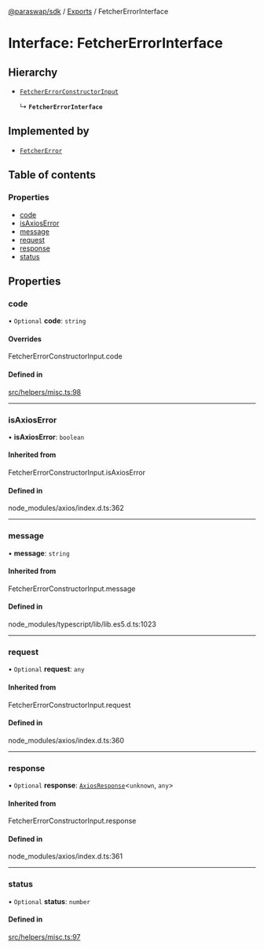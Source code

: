 [@paraswap/sdk](../README.md) / [Exports](../modules.md) / FetcherErrorInterface

# Interface: FetcherErrorInterface

## Hierarchy

- [`FetcherErrorConstructorInput`](../modules/internal_.md#fetchererrorconstructorinput)

  ↳ **`FetcherErrorInterface`**

## Implemented by

- [`FetcherError`](../classes/FetcherError.md)

## Table of contents

### Properties

- [code](FetcherErrorInterface.md#code)
- [isAxiosError](FetcherErrorInterface.md#isaxioserror)
- [message](FetcherErrorInterface.md#message)
- [request](FetcherErrorInterface.md#request)
- [response](FetcherErrorInterface.md#response)
- [status](FetcherErrorInterface.md#status)

## Properties

### code

• `Optional` **code**: `string`

#### Overrides

FetcherErrorConstructorInput.code

#### Defined in

[src/helpers/misc.ts:98](https://github.com/paraswap/paraswap-sdk/blob/fix/update-paraswap-core-v1.0.4/src/helpers/misc.ts#L98)

___

### isAxiosError

• **isAxiosError**: `boolean`

#### Inherited from

FetcherErrorConstructorInput.isAxiosError

#### Defined in

node_modules/axios/index.d.ts:362

___

### message

• **message**: `string`

#### Inherited from

FetcherErrorConstructorInput.message

#### Defined in

node_modules/typescript/lib/lib.es5.d.ts:1023

___

### request

• `Optional` **request**: `any`

#### Inherited from

FetcherErrorConstructorInput.request

#### Defined in

node_modules/axios/index.d.ts:360

___

### response

• `Optional` **response**: [`AxiosResponse`](internal_.AxiosResponse.md)<`unknown`, `any`\>

#### Inherited from

FetcherErrorConstructorInput.response

#### Defined in

node_modules/axios/index.d.ts:361

___

### status

• `Optional` **status**: `number`

#### Defined in

[src/helpers/misc.ts:97](https://github.com/paraswap/paraswap-sdk/blob/fix/update-paraswap-core-v1.0.4/src/helpers/misc.ts#L97)
